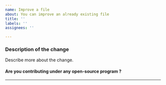 ```yaml
---
name: Improve a file
about: You can improve an already existing file
title: ''
labels: ''
assignees: ''

---
```


### Description of  the change
Describe more about the change.


#### Are you contributing under any open-source program ?

<hr/>
